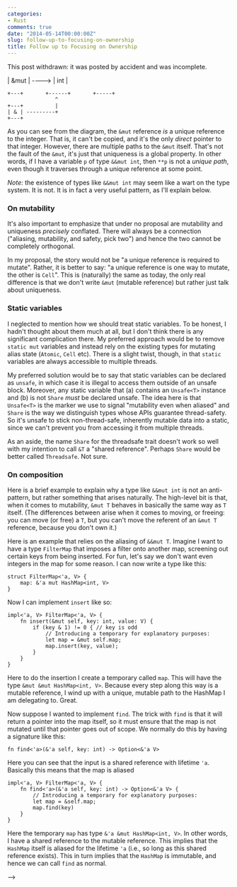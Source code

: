 ```yaml
---
categories:
- Rust
comments: true
date: "2014-05-14T00:00:00Z"
slug: follow-up-to-focusing-on-ownership
title: Follow up to Focusing on Ownership
---
```


This post withdrawn: it was posted by accident and was incomplete.

<!-- 
I read through the comments from [Reddit][r] and I wanted to add a few
follow-on thoughts to my
[previous post ("Focusing on Ownership")][fo].

### On lying and honesty

There is a lot of talk about lying in the Reddit thread. I think this
terminology is unhelpful. At no point does the Rust type system lie,
neither in the current system nor in any proposed
variation(s). However, you may not understand what it is telling you.

For example, no part of the type `&Cell<int>` is a lie, even though it
is a reference to a mutable integer. It's just that `&T` does not mean
"immutable reference to T" but rather "shared reference to T" (or, if
you prefer, "aliased reference"). Many, but not all, types are
immutable when aliased: `Cell` is not.

Similarly, no part of a type like `&&mut int` is a lie, even though
the `int` is ultimately aliased. An `&mut T` promises *local*
uniqueness: that is, there is no other (active) pointer that leads to
that same memory.  However, you can still alias the `&mut T` itself,
and hence the memory may ultimately be aliased. If you diagram it out,
it's clear that everybody is upholding their end of the bargain:

    +---+       +------+       +-----+
    | & | ----> | &mut | ----> | int |
    +---+       +------+       +-----+
                   ^
    +---+          |
    | & | ---------+
    +---+

As you can see from the diagram, the `&mut` reference *is* a unique
reference to the integer. That is, it can't be copied, and it's the
only *direct* pointer to that integer. However, there are multiple
paths to the `&mut` itself. That's not the fault of the `&mut`, it's
just that uniqueness is a global property. In other words, if I have a
variable `p` of type `&&mut int`, then `**p` is not a *unique path*,
even though it traverses through a unique reference at some point.

*Note:* the existence of types like `&&mut int` may seem like a wart
on the type system. It is not. It is in fact a very useful pattern, as
I'll explain below.

### On mutability

It's also important to emphasize that under no proposal are mutability
and uniqueness *precisely* conflated. There will always be a
connection ("aliasing, mutability, and safety, pick two") and hence
the two cannot be completely orthogonal.

In my proposal, the story would not be "a unique reference is required
to mutate". Rather, it is better to say: "a unique reference is one
way to mutate, the other is `Cell`". This is (naturally) the same as
today, the only real difference is that we don't write `&mut` (mutable
reference) but rather just talk about uniqueness.

### Static variables

I neglected to mention how we should treat static variables. To be
honest, I hadn't thought about them much at all, but I don't think
there is any significant complication there. My preferred approach
would be to remove `static mut` variables and instead rely on the
existing types for mutating alias state (`Atomic`, `Cell` etc). There
is a slight twist, though, in that `static` variables are always
accessible to multiple threads.

My preferred solution would be to say that static variables can be
declared as `unsafe`, in which case it is illegal to access them
outside of an unsafe block. Moreover, any static variable that (a)
contains an `Unsafe<T>` instance and (b) is not `Share` *must* be
declared unsafe. The idea here is that `Unsafe<T>` is the marker we
use to signal "mutability even when aliased" and `Share` is the way we
distinguish types whose APIs guarantee thread-safety. So it's unsafe
to stick non-thread-safe, inherently mutable data into a static, since
we can't prevent you from accessing it from multiple threads.

As an aside, the name `Share` for the threadsafe trait doesn't work so
well with my intention to call `&T` a "shared reference". Perhaps
`Share` would be better called `Threadsafe`. Not sure.

### On composition

Here is a brief example to explain why a type like `&&mut int` is not
an anti-pattern, but rather something that arises naturally. The
high-level bit is that, when it comes to mutability, `&mut T` behaves
in basically the same way as `T` itself. (The differences between
arise when it comes to moving, or freeing: you can move (or free) a
`T`, but you can't move the referent of an `&mut T` reference, because
you don't own it.)

Here is an example that relies on the aliasing of `&&mut T`. Imagine I
want to have a type `FilterMap` that imposes a filter onto another
map, screening out certain keys from being inserted. For fun, let's
say we don't want even integers in the map for some reason. I can now
write a type like this:

    struct FilterMap<'a, V> {
        map: &'a mut HashMap<int, V>
    }
    
Now I can implement `insert` like so:

    impl<'a, V> FilterMap<'a, V> {
        fn insert(&mut self, key: int, value: V) {
            if (key & 1) != 0 { // key is odd
                // Introducing a temporary for explanatory purposes:
                let map = &mut self.map;
                map.insert(key, value);
            }
        }
    }
    
Here to do the insertion I create a temporary called `map`. This will
have the type `&mut &mut HashMap<int, V>`. Because every step along
this way is a mutable reference, I wind up with a unique, mutable path
to the HashMap I am delegating to. Great.

Now suppose I wanted to implement `find`. The trick with `find` is
that it will return a pointer into the map itself, so it must ensure
that the map is not mutated until that pointer goes out of scope. We
normally do this by having a signature like this:

    fn find<'a>(&'a self, key: int) -> Option<&'a V>
    
Here you can see that the input is a shared reference with lifetime
`'a`. Basically this means that the map is aliased 

    impl<'a, V> FilterMap<'a, V> {
        fn find<'a>(&'a self, key: int) -> Option<&'a V> {
            // Introducing a temporary for explanatory purposes:
            let map = &self.map;
            map.find(key)
        }
    }

Here the temporary `map` has type `&'a &mut HashMap<int, V>`. In other
words, I have a shared reference to the mutable reference. This
implies that the `HashMap` itself is aliased for the lifetime `'a`
(i.e., so long as this shared reference exists). This in turn implies
that the `HashMap` is immutable, and hence we can call `find` as
normal.


[r]: http://www.reddit.com/r/rust/comments/25i544/babysteps_focusing_on_ownership_or_removing_let/
[fo]: http://smallcultfollowing.com/babysteps/blog/2014/05/13/focusing-on-ownership/
 
-->
